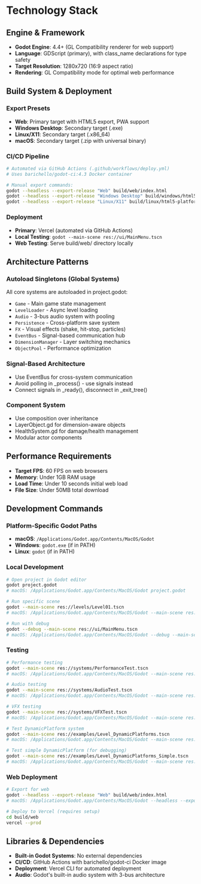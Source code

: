 # Technology Stack

## Engine & Framework
- **Godot Engine**: 4.4+ (GL Compatibility renderer for web support)
- **Language**: GDScript (primary), with class_name declarations for type safety
- **Target Resolution**: 1280x720 (16:9 aspect ratio)
- **Rendering**: GL Compatibility mode for optimal web performance

## Build System & Deployment

### Export Presets
- **Web**: Primary target with HTML5 export, PWA support
- **Windows Desktop**: Secondary target (.exe)
- **Linux/X11**: Secondary target (.x86_64)
- **macOS**: Secondary target (.zip with universal binary)

### CI/CD Pipeline
```bash
# Automated via GitHub Actions (.github/workflows/deploy.yml)
# Uses barichello/godot-ci:4.3 Docker container

# Manual export commands:
godot --headless --export-release "Web" build/web/index.html
godot --headless --export-release "Windows Desktop" build/windows/html5-platformer.exe
godot --headless --export-release "Linux/X11" build/linux/html5-platformer.x86_64
```

### Deployment
- **Primary**: Vercel (automated via GitHub Actions)
- **Local Testing**: `godot --main-scene res://ui/MainMenu.tscn`
- **Web Testing**: Serve build/web/ directory locally

## Architecture Patterns

### Autoload Singletons (Global Systems)
All core systems are autoloaded in project.godot:
- `Game` - Main game state management
- `LevelLoader` - Async level loading
- `Audio` - 3-bus audio system with pooling
- `Persistence` - Cross-platform save system
- `FX` - Visual effects (shake, hit-stop, particles)
- `EventBus` - Signal-based communication hub
- `DimensionManager` - Layer switching mechanics
- `ObjectPool` - Performance optimization

### Signal-Based Architecture
- Use EventBus for cross-system communication
- Avoid polling in _process() - use signals instead
- Connect signals in _ready(), disconnect in _exit_tree()

### Component System
- Use composition over inheritance
- LayerObject.gd for dimension-aware objects
- HealthSystem.gd for damage/health management
- Modular actor components

## Performance Requirements
- **Target FPS**: 60 FPS on web browsers
- **Memory**: Under 1GB RAM usage
- **Load Time**: Under 10 seconds initial web load
- **File Size**: Under 50MB total download

## Development Commands

### Platform-Specific Godot Paths
- **macOS**: `/Applications/Godot.app/Contents/MacOS/Godot`
- **Windows**: `godot.exe` (if in PATH)
- **Linux**: `godot` (if in PATH)

### Local Development
```bash
# Open project in Godot editor
godot project.godot
# macOS: /Applications/Godot.app/Contents/MacOS/Godot project.godot

# Run specific scene
godot --main-scene res://levels/Level01.tscn
# macOS: /Applications/Godot.app/Contents/MacOS/Godot --main-scene res://levels/Level01.tscn

# Run with debug
godot --debug --main-scene res://ui/MainMenu.tscn
# macOS: /Applications/Godot.app/Contents/MacOS/Godot --debug --main-scene res://ui/MainMenu.tscn
```

### Testing
```bash
# Performance testing
godot --main-scene res://systems/PerformanceTest.tscn
# macOS: /Applications/Godot.app/Contents/MacOS/Godot --main-scene res://systems/PerformanceTest.tscn

# Audio testing  
godot --main-scene res://systems/AudioTest.tscn
# macOS: /Applications/Godot.app/Contents/MacOS/Godot --main-scene res://systems/AudioTest.tscn

# VFX testing
godot --main-scene res://systems/VFXTest.tscn
# macOS: /Applications/Godot.app/Contents/MacOS/Godot --main-scene res://systems/VFXTest.tscn

# Test DynamicPlatform system
godot --main-scene res://examples/Level_DynamicPlatforms.tscn
# macOS: /Applications/Godot.app/Contents/MacOS/Godot --main-scene res://examples/Level_DynamicPlatforms.tscn

# Test simple DynamicPlatform (for debugging)
godot --main-scene res://examples/Level_DynamicPlatforms_Simple.tscn
# macOS: /Applications/Godot.app/Contents/MacOS/Godot --main-scene res://examples/Level_DynamicPlatforms_Simple.tscn
```

### Web Deployment
```bash
# Export for web
godot --headless --export-release "Web" build/web/index.html
# macOS: /Applications/Godot.app/Contents/MacOS/Godot --headless --export-release "Web" build/web/index.html

# Deploy to Vercel (requires setup)
cd build/web
vercel --prod
```

## Libraries & Dependencies
- **Built-in Godot Systems**: No external dependencies
- **CI/CD**: GitHub Actions with barichello/godot-ci Docker image
- **Deployment**: Vercel CLI for automated deployment
- **Audio**: Godot's built-in audio system with 3-bus architecture